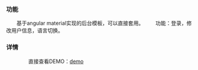 ### 功能

  基于angular material实现的后台模板，可以直接套用。
  功能：登录，修改用户信息，语言切换。

### 详情
  
  直接查看DEMO：[demo](http://blog.0xfc.cn/angular-material-template/)

